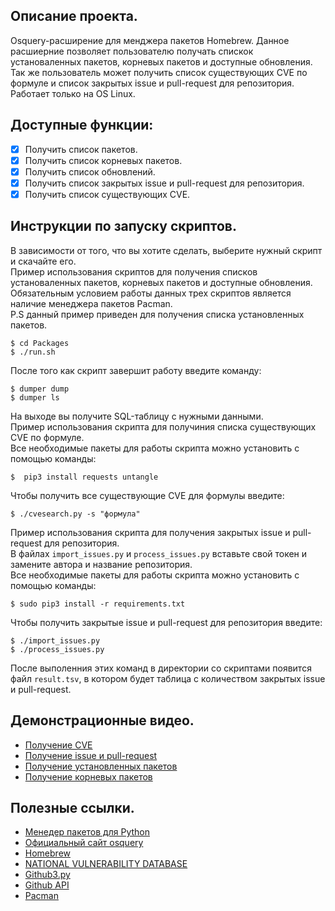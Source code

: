 ## Описание проекта.
Osquery-расширение для менджера пакетов Homebrew. Данное расшиерние позволяет пользователю получать спискок установаленных пакетов, корневых пакетов и доступные обновления. Так же пользователь может получить список существующих CVE по формуле и список закрытых issue и pull-request для репозитория. Работает только на OS Linux.
## Доступные функции:
- [x] Получить список пакетов.
- [x] Получить список корневых пакетов.
- [x] Получить список обновлений.
- [x] Получить список закрытых issue и pull-request для репозитория.
- [x] Получить список существующих CVE.
## Инструкции по запуску скриптов.
В зависимости от того, что вы хотите сделать, выберите нужный скрипт и скачайте его.  
Пример использования скриптов для получения списков установаленных пакетов, корневых пакетов и доступные обновления.  
Обязательным условием работы данных трех скриптов является наличие менеджера пакетов Pacman.  
P.S данный пример приведен для получения списка установленных пакетов.
```ShellSession
$ cd Packages 
$ ./run.sh
```
После того как скрипт завершит работу введите команду:
```ShellSession
$ dumper dump
$ dumper ls
```
На выходе вы получите SQL-таблицу с нужными данными.  
Пример использования скрипта для получиния списка существующих CVE по формуле.  
Все необходимые пакеты для работы скрипта можно установить с помощью команды:
```ShellSession
$  pip3 install requests untangle
```
Чтобы получить все существующие CVE для формулы введите:
```ShellSession
$ ./cvesearch.py -s "формула"
```
Пример использования скрипта для получения закрытых issue и pull-request для репозитория.  
В файлах `import_issues.py` и `process_issues.py` вставьте свой токен и замените автора и название репозитория.   
Все необходимые пакеты для работы скрипта можно установить с помощью команды:
```ShellSession
$ sudo pip3 install -r requirements.txt
```
Чтобы получить закрытые issue и pull-request для репозитория введите:
```ShellSession
$ ./import_issues.py
$ ./process_issues.py
```
После выполенния этих команд в директории со скриптами появится файл `result.tsv`, в котором будет таблица с количеством закрытых issue и pull-request.
## Демонстрационные видео.
- [Получение CVE](https://asciinema.org/a/Zc0PM2hUcPeyVNjIqSDUS9V1I)  
- [Получение issue и pull-request](https://asciinema.org/a/KTgP7sDCdCmkQoFsKSXKyhhXw)
- [Получение установленных пакетов](https://www.youtube.com/watch?v=j9WaYU-zj1U&feature=youtu.be)
- [Получение корневых пакетов](https://youtu.be/65YdzjlJ6bg)

## Полезные ссылки.
- [Менедер пакетов для Python](https://pypi.org/project/pip/)
- [Официальный сайт osquery](https://osquery.io)
- [Homebrew](https://brew.sh/index_ru)
- [NATIONAL VULNERABILITY DATABASE](https://nvd.nist.gov)
- [Github3.py](https://pypi.org/project/github3.py/)
- [Github API](https://developer.github.com/v3/)
- [Pacman](https://wiki.archlinux.org/index.php/Pacman_(Русский))

